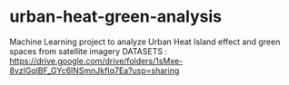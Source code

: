# urban-heat-green-analysis
Machine Learning project to analyze Urban Heat Island effect and green spaces from satellite imagery
DATASETS :  https://drive.google.com/drive/folders/1sMxe-8vzlGqlBF_GYc6lNSmnJkfIq7Ea?usp=sharing
